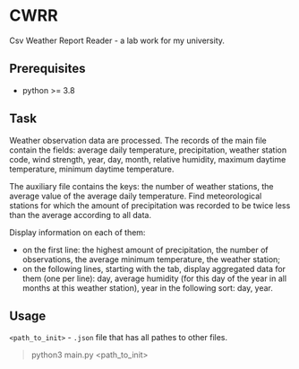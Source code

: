 # CWRR

Csv Weather Report Reader - a lab work for my university.

## Prerequisites

- python >= 3.8

## Task
Weather observation data are processed.
The records of the main file contain the fields: average daily
temperature, precipitation, weather station code,
wind strength, year, day, month, relative humidity, maximum daytime
temperature, minimum daytime temperature.

The auxiliary file contains the keys: the number of weather 
stations, the average value of the average daily temperature.
Find meteorological stations for which the amount of precipitation 
was recorded to be twice less than the average according
to all data. 

Display information on each of them:

- on the first line:
the highest amount of precipitation, the number of observations, the
average minimum temperature, the weather station;
-  on the following lines, starting with the tab, display 
aggregated data for them (one per line):
day, average humidity (for this day of the year in all months at 
this weather station), year in the following sort: day, year.

## Usage
`<path_to_init>` - `.json` file that has all pathes to other files.

> python3 main.py <path_to_init>